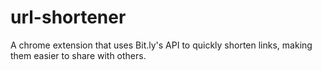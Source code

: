 # url-shortener
A chrome extension that uses Bit.ly's API to quickly shorten links, making them easier to share with others.
